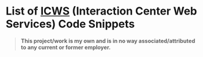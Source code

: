 # List of [ICWS](https://help.genesys.com/developer/cic/docs/icws/webhelp/conceptualcontent/welcome.htm) (Interaction Center Web Services) Code Snippets

> **This project/work is my own and is in no way associated/attributed to any current or former employer.**

